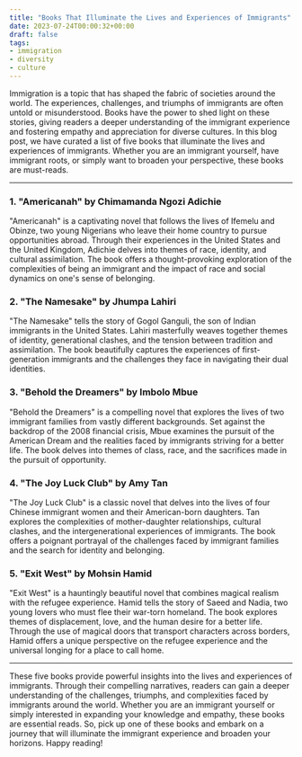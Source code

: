 ```yaml
---
title: "Books That Illuminate the Lives and Experiences of Immigrants"
date: 2023-07-24T00:00:32+00:00
draft: false
tags: 
- immigration
- diversity
- culture
---
```


Immigration is a topic that has shaped the fabric of societies around the world. The experiences, challenges, and triumphs of immigrants are often untold or misunderstood. Books have the power to shed light on these stories, giving readers a deeper understanding of the immigrant experience and fostering empathy and appreciation for diverse cultures. In this blog post, we have curated a list of five books that illuminate the lives and experiences of immigrants. Whether you are an immigrant yourself, have immigrant roots, or simply want to broaden your perspective, these books are must-reads.

---

### 1. "Americanah" by Chimamanda Ngozi Adichie

"Americanah" is a captivating novel that follows the lives of Ifemelu and Obinze, two young Nigerians who leave their home country to pursue opportunities abroad. Through their experiences in the United States and the United Kingdom, Adichie delves into themes of race, identity, and cultural assimilation. The book offers a thought-provoking exploration of the complexities of being an immigrant and the impact of race and social dynamics on one's sense of belonging.

### 2. "The Namesake" by Jhumpa Lahiri

"The Namesake" tells the story of Gogol Ganguli, the son of Indian immigrants in the United States. Lahiri masterfully weaves together themes of identity, generational clashes, and the tension between tradition and assimilation. The book beautifully captures the experiences of first-generation immigrants and the challenges they face in navigating their dual identities.

### 3. "Behold the Dreamers" by Imbolo Mbue

"Behold the Dreamers" is a compelling novel that explores the lives of two immigrant families from vastly different backgrounds. Set against the backdrop of the 2008 financial crisis, Mbue examines the pursuit of the American Dream and the realities faced by immigrants striving for a better life. The book delves into themes of class, race, and the sacrifices made in the pursuit of opportunity.

### 4. "The Joy Luck Club" by Amy Tan

"The Joy Luck Club" is a classic novel that delves into the lives of four Chinese immigrant women and their American-born daughters. Tan explores the complexities of mother-daughter relationships, cultural clashes, and the intergenerational experiences of immigrants. The book offers a poignant portrayal of the challenges faced by immigrant families and the search for identity and belonging.

### 5. "Exit West" by Mohsin Hamid

"Exit West" is a hauntingly beautiful novel that combines magical realism with the refugee experience. Hamid tells the story of Saeed and Nadia, two young lovers who must flee their war-torn homeland. The book explores themes of displacement, love, and the human desire for a better life. Through the use of magical doors that transport characters across borders, Hamid offers a unique perspective on the refugee experience and the universal longing for a place to call home.

---

These five books provide powerful insights into the lives and experiences of immigrants. Through their compelling narratives, readers can gain a deeper understanding of the challenges, triumphs, and complexities faced by immigrants around the world. Whether you are an immigrant yourself or simply interested in expanding your knowledge and empathy, these books are essential reads. So, pick up one of these books and embark on a journey that will illuminate the immigrant experience and broaden your horizons. Happy reading!